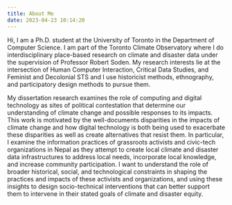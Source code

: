 ```yaml
---
title: About Me
date: 2023-04-23 10:14:20
---
```


Hi, I am a Ph.D. student at the University of Toronto in the Department of Computer Science. I am part of the Toronto Climate Observatory where I do interdisciplinary place-based research on climate and disaster data under the supervision of Professor Robert Soden. My research interests lie at the intersection of Human Computer Interaction, Critical Data Studies, and Feminist and Decolonial STS and I use historicist methods, ethnography, and participatory design methods to pursue them. 
 
My dissertation research examines the role of computing and digital technology as sites of political contestation that determine our understanding of climate change and possible responses to its impacts. This work is motivated by the well-documents disparities in the impacts of climate change and how digital technology is both being used to exacerbate these disparities as well as create alternatives that resist them.  In particular, I examine the information practices of grassroots activists and civic-tech organizations in Nepal as they attempt to create local climate and disaster data infrastructures to address local needs, incorporate local knowledge, and increase community participation. I want to understand the role of broader historical, social, and technological constraints in shaping the practices and impacts of these activists and organizations, and using these insights to design socio-technical interventions that can better support them to intervene in their stated goals of climate and disaster equity.

